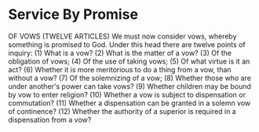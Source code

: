 # Service By Promise

OF VOWS (TWELVE ARTICLES)  We must now consider vows, whereby something is promised to God. Under this head there are twelve points of inquiry:
(1) What is a vow?
(2) What is the matter of a vow?
(3) Of the obligation of vows;
(4) Of the use of taking vows;
(5) Of what virtue is it an act?
(6) Whether it is more meritorious to do a thing from a vow, than without a vow?
(7) Of the solemnizing of a vow;
(8) Whether those who are under another's power can take vows?
(9) Whether children may be bound by vow to enter religion?
(10) Whether a vow is subject to dispensation or commutation?
(11) Whether a dispensation can be granted in a solemn vow of continence?
(12) Whether the authority of a superior is required in a dispensation from a vow?